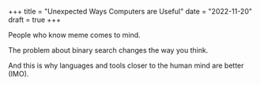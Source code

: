 +++
title = "Unexpected Ways Computers are Useful"
date = "2022-11-20"
draft = true
+++

People who know meme comes to mind. 

The problem about binary search changes the way you think. 

And this is why languages and tools closer to the human mind are better (IMO). 
